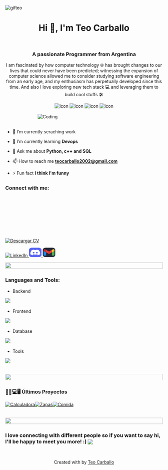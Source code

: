 



![gifteo](https://github.com/myNameIsExi/myNameIsExi/assets/113642439/9f3c92c1-edbd-4cb0-ad54-1b595bb03ee8)




<p align="center"><h1 align="center">Hi 👋, I'm Teo Carballo
     <br>
    <br>

    



</h1>
</p>

<!--<h1 align="center">A passionate Programmer from Argentina</h1>-->

<!--<h1 align="center">Hi 👋, I'm Teo Carballo </h1>
 <h2 align="center">A passionate Programmer from Argentina</h1> 
    
<!--https://github.com/myNameIsExi/myNameIsExi/assets/113642439/1ff55c22-3456-4cb9-9003-3b1aa405247e-->


<!--![logo ](https://camo.githubusercontent.com/d6b007401a644a825e7789cf983b307fd2783f0d36f4e72b414aaf65e08bab98/68747470733a2f2f63646e622e61727473746174696f6e2e636f6d2f702f6173736574732f696d616765732f696d616765732f3033362f3132352f3430352f6f726967696e616c2f69676f722d667265697461732d6d6573612e6769663f31363136373739353632)-->

<h3 align="center">A passionate Programmer from Argentina</h3>
<p align="center">I am fascinated by how computer technology 🌐 has brought changes to our lives that could never have been predicted; witnessing the expansion of computer science allowed me to consider studying software engineering from an early age, and my enthusiasm has perpetually developed since this time. And also I love exploring new tech stack 💻 and leveraging them to build cool stuffs 🛠️</p>
<p align="center"> 

</p>

<div align="center">
  
  <img src="https://techstack-generator.vercel.app/python-icon.svg" alt="icon" width="50" height="50" />
  <img src="https://techstack-generator.vercel.app/js-icon.svg" alt="icon"width="50" height="50" />
  <img src="https://techstack-generator.vercel.app/github-icon.svg" alt="icon" width="50" height="50" />
  <img src="https://techstack-generator.vercel.app/mysql-icon.svg" alt="icon" width="50" height="50" />
</div>

<br>



<img align="right" alt="Coding" width="400" src="https://user-images.githubusercontent.com/74038190/229223263-cf2e4b07-2615-4f87-9c38-e37600f8381a.gif">
<br><br>

- 🔭 I’m currently seraching work
  
- 🌱 I’m currently learning **Devops**
  
- 💬 Ask me about **Python, c++ and SQL**

- 📫 How to reach me **teocarballo2002@gmail.com**

- ⚡ Fun fact **I think I'm funny**


<h3 align="left" style="margin-bottom: 150px;">Connect with me: </h3>


[![Descargar CV](https://img.shields.io/badge/Descargar%20CV-darkblue?style=for-the-badge&logo=github)](https://github.com/myNameIsExi/myNameIsExi/files/15202377/Curriculum.Dev.1.pdf)



<p align="left">
    <a href="https://www.linkedin.com/in/teo-carballo-37909a228/" target="_blank">
        <img src="https://raw.githubusercontent.com/rahuldkjain/github-profile-readme-generator/master/src/images/icons/Social/linked-in-alt.svg" alt="LinkedIn" height="30" width="40" />
    </a>
    <a href="https://discord.com/users/410146060288393219" target="_blank">
        <img src="https://raw.githubusercontent.com/tandpfun/skill-icons/65dea6c4eaca7da319e552c09f4cf5a9a8dab2c8/icons/Discord.svg" alt="Discord" height="30" width="40" />
    </a>
    <a href="mailto:teocarballo2002@gmail.com" target="_blank">
        <img src="https://github.com/tandpfun/skill-icons/blob/main/icons/Gmail-Dark.svg" alt="Gmail" height="30" width="40" />
    </a>
</p>


<img src="https://i.imgur.com/dBaSKWF.gif" height="20" width="100%">

<h3 align="left">Languages and Tools:</h3>

- Backend

<p align="left">
  <a href="https://skillicons.dev">
    <img src="https://skillicons.dev/icons?i=py,cs" />
  </a>
</p>

- Frontend
<p align="left">
  <a href="https://skillicons.dev">
    <img src="https://skillicons.dev/icons?i=js,cpp,html" />
  </a>
</p>

- Database
<p align="left">
  <a href="https://skillicons.dev">
    <img src="https://skillicons.dev/icons?i=mysql,sql" />
  </a>
</p>

- Tools
<p align="left">
  <a href="https://skillicons.dev">
    <img src="https://skillicons.dev/icons?i=github,figma,vscode,pycharm" />
  </a>
</p>

<br/>

<!--<img src="https://i.imgur.com/dBaSKWF.gif" height="20" width="100%">


<!--<h3>Proyectos</h3-->
<img src="https://i.imgur.com/dBaSKWF.gif" height="20" width="100%">

### 👨‍💻💻🖥️ Últimos Proyectos


<div style="display: flex; justify-content: space-between=100px; ">
    <a href="http://localhost:8080/index.html" target="_blank">
        <img src="https://github.com/myNameIsExi/myNameIsExi/assets/113642439/25eab687-0194-4eb8-b797-5853c3739752" alt="Calculadora" style="width: 25%;">
    </a>
    <a href="https://www.figma.com/proto/WcVIiodkQPtZ0eHe8nbRwU/Untitled?node-id=3-233&t=l8enfafxayLf3YWp-1" target="_blank">
        <img src="https://github.com/myNameIsExi/myNameIsExi/assets/113642439/b624239b-2933-4271-9516-a9f5ba4dcb80" alt="Zapas" style="width: 35%;">
    </a>
    <a href="https://www.figma.com/proto/421HeJYLplGIO7ppmhW2e6/Untitled?node-id=1-2&starting-point-node-id=1%3A2" target="_blank">
        <img src="https://github.com/myNameIsExi/myNameIsExi/assets/113642439/58870841-7874-40ce-a7d2-38ad332893ff" alt="Comida" style="width: 34%;">
    </a>
</div>

<br>
<br>






<img src="https://i.imgur.com/dBaSKWF.gif" height="20" width="100%">



<h3 align="left"> I love connecting with different people</b> so if you want to say <b>hi, I'll be happy to meet you more!</b> :)  <img src="https://media.giphy.com/media/LnQjpWaON8nhr21vNW/giphy.gif" align="center" width="60"> </h3>


<br>


<p align="center" > Created with by <a href="http://supun.traditionalme.life">Teo Carballo</a></p>
